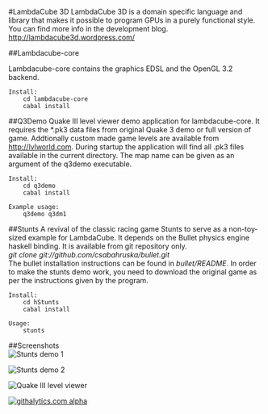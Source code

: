 #LambdaCube 3D
  LambdaCube 3D is a domain specific language and library that makes it possible to program GPUs in a purely functional style.  
  You can find more info in the development blog. http://lambdacube3d.wordpress.com/

##Lambdacube-core

  Lambdacube-core contains the graphics EDSL and the OpenGL 3.2 backend.

    Install:
        cd lambdacube-core
        cabal install

##Q3Demo
  Quake III level viewer demo application for lambdacube-core.
  It requires the *.pk3 data files from original Quake 3 demo or full version of game.
  Addtionally custom made game levels are available from http://lvlworld.com. 
  During startup the application will find all .pk3 files available in the current directory.
  The map name can be given as an argument of the q3demo executable.
    
    Install:
        cd q3demo
        cabal install

    Example usage:
        q3demo q3dm1

##Stunts
  A revival of the classic racing game Stunts to serve as a non-toy-sized example for LambdaCube.
  It depends on the Bullet physics engine haskell binding. It is available from git repository only.    
  *git clone git://github.com/csabahruska/bullet.git*    
  The bullet installation instructions can be found in *bullet/README*.
  In order to make the stunts demo work, you need to download the original game as per the instructions given by the program.
    
    Install:
        cd hStunts
        cabal install

    Usage:
        stunts

##Screenshots    
![Stunts demo 1](https://github.com/csabahruska/lc-dsl/raw/master/lc-stunts-1.png)

![Stunts demo 2](https://github.com/csabahruska/lc-dsl/raw/master/lc-stunts-2.png)

![Quake III level viewer](https://github.com/csabahruska/lc-dsl/raw/master/lc-q3.png)

[![githalytics.com alpha](https://cruel-carlota.pagodabox.com/e9d765cd68f3f5ed77fddc1103cc37a0 "githalytics.com")](http://githalytics.com/csabahruska/lc-dsl)
